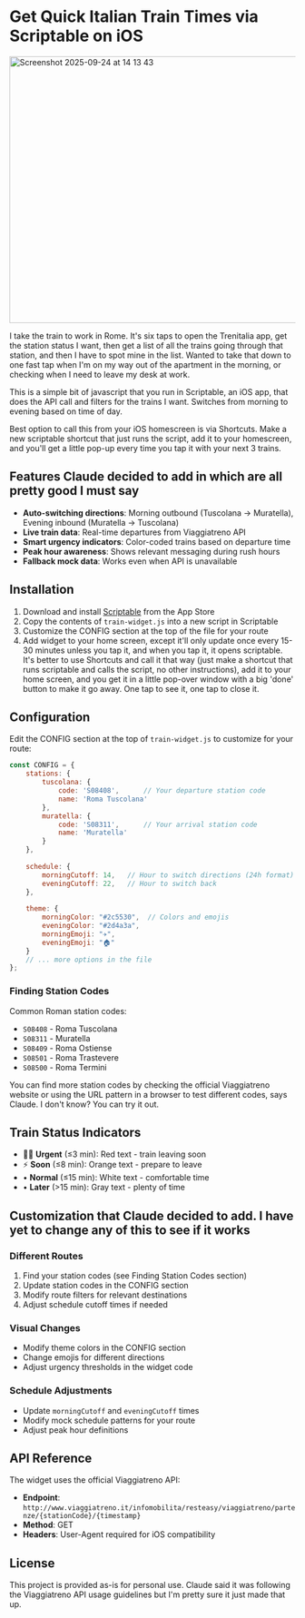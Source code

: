 # Get Quick Italian Train Times via Scriptable on iOS

<img width="660" height="470" alt="Screenshot 2025-09-24 at 14 13 43" src="https://github.com/user-attachments/assets/0554a3f6-27bd-41ff-8c0c-0df64fc7a0be" />

I take the train to work in Rome. It's six taps to open the Trenitalia app, get the station status I want, then get a list of all the trains going through that station, and then I have to spot mine in the list. Wanted to take that down to one fast tap when I'm on my way out of the apartment in the morning, or checking when I need to leave my desk at work.

This is a simple bit of javascript that you run in Scriptable, an iOS app, that does the API call and filters for the trains I want. Switches from morning to evening based on time of day.

Best option to call this from your iOS homescreen is via Shortcuts. Make a new scriptable shortcut that just runs the script, add it to your homescreen, and you'll get a little pop-up every time you tap it with your next 3 trains.

## Features Claude decided to add in which are all pretty good I must say

- **Auto-switching directions**: Morning outbound (Tuscolana → Muratella), Evening inbound (Muratella → Tuscolana)
- **Live train data**: Real-time departures from Viaggiatreno API
- **Smart urgency indicators**: Color-coded trains based on departure time
- **Peak hour awareness**: Shows relevant messaging during rush hours
- **Fallback mock data**: Works even when API is unavailable

## Installation

1. Download and install [Scriptable](https://apps.apple.com/app/scriptable/id1405459188) from the App Store
2. Copy the contents of `train-widget.js` into a new script in Scriptable
3. Customize the CONFIG section at the top of the file for your route
4. Add widget to your home screen, except it'll only update once every 15-30 minutes unless you tap it, and when you tap it, it opens scriptable. It's better to use Shortcuts and call it that way (just make a shortcut that runs scriptable and calls the script, no other instructions), add it to your home screen, and you get it in a little pop-over window with a big 'done' button to make it go away. One tap to see it, one tap to close it.

## Configuration

Edit the CONFIG section at the top of `train-widget.js` to customize for your route:

```javascript
const CONFIG = {
    stations: {
        tuscolana: {
            code: 'S08408',      // Your departure station code
            name: 'Roma Tuscolana'
        },
        muratella: {
            code: 'S08311',      // Your arrival station code
            name: 'Muratella'
        }
    },
    
    schedule: {
        morningCutoff: 14,   // Hour to switch directions (24h format)
        eveningCutoff: 22,   // Hour to switch back
    },
    
    theme: {
        morningColor: "#2c5530",  // Colors and emojis
        eveningColor: "#2d4a3a",
        morningEmoji: "✈️",
        eveningEmoji: "🏠"
    }
    // ... more options in the file
};
```

### Finding Station Codes

Common Roman station codes:
- `S08408` - Roma Tuscolana
- `S08311` - Muratella  
- `S08409` - Roma Ostiense
- `S08501` - Roma Trastevere
- `S08500` - Roma Termini

You can find more station codes by checking the official Viaggiatreno website or using the URL pattern in a browser to test different codes, says Claude. I don't know? You can try it out.

## Train Status Indicators

- 🏃‍♂️ **Urgent** (≤3 min): Red text - train leaving soon
- ⚡ **Soon** (≤8 min): Orange text - prepare to leave
- • **Normal** (≤15 min): White text - comfortable time
- • **Later** (>15 min): Gray text - plenty of time

## Customization that Claude decided to add. I have yet to change any of this to see if it works

### Different Routes
1. Find your station codes (see Finding Station Codes section)
2. Update station codes in the CONFIG section
3. Modify route filters for relevant destinations
4. Adjust schedule cutoff times if needed

### Visual Changes
- Modify theme colors in the CONFIG section
- Change emojis for different directions
- Adjust urgency thresholds in the widget code

### Schedule Adjustments
- Update `morningCutoff` and `eveningCutoff` times
- Modify mock schedule patterns for your route
- Adjust peak hour definitions

## API Reference

The widget uses the official Viaggiatreno API:
- **Endpoint**: `http://www.viaggiatreno.it/infomobilita/resteasy/viaggiatreno/partenze/{stationCode}/{timestamp}`
- **Method**: GET
- **Headers**: User-Agent required for iOS compatibility

## License

This project is provided as-is for personal use. Claude said it was following the Viaggiatreno API usage guidelines but I'm pretty sure it just made that up.
